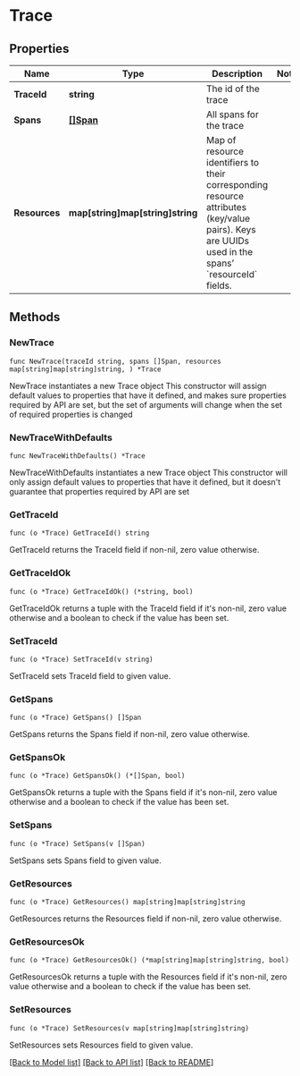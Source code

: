 # Trace

## Properties

Name | Type | Description | Notes
------------ | ------------- | ------------- | -------------
**TraceId** | **string** | The id of the trace | 
**Spans** | [**[]Span**](Span.md) | All spans for the trace | 
**Resources** | **map[string]map[string]string** | Map of resource identifiers to their corresponding resource attributes (key/value pairs). Keys are UUIDs used in the spans’ &#x60;resourceId&#x60; fields.  | 

## Methods

### NewTrace

`func NewTrace(traceId string, spans []Span, resources map[string]map[string]string, ) *Trace`

NewTrace instantiates a new Trace object
This constructor will assign default values to properties that have it defined,
and makes sure properties required by API are set, but the set of arguments
will change when the set of required properties is changed

### NewTraceWithDefaults

`func NewTraceWithDefaults() *Trace`

NewTraceWithDefaults instantiates a new Trace object
This constructor will only assign default values to properties that have it defined,
but it doesn't guarantee that properties required by API are set

### GetTraceId

`func (o *Trace) GetTraceId() string`

GetTraceId returns the TraceId field if non-nil, zero value otherwise.

### GetTraceIdOk

`func (o *Trace) GetTraceIdOk() (*string, bool)`

GetTraceIdOk returns a tuple with the TraceId field if it's non-nil, zero value otherwise
and a boolean to check if the value has been set.

### SetTraceId

`func (o *Trace) SetTraceId(v string)`

SetTraceId sets TraceId field to given value.


### GetSpans

`func (o *Trace) GetSpans() []Span`

GetSpans returns the Spans field if non-nil, zero value otherwise.

### GetSpansOk

`func (o *Trace) GetSpansOk() (*[]Span, bool)`

GetSpansOk returns a tuple with the Spans field if it's non-nil, zero value otherwise
and a boolean to check if the value has been set.

### SetSpans

`func (o *Trace) SetSpans(v []Span)`

SetSpans sets Spans field to given value.


### GetResources

`func (o *Trace) GetResources() map[string]map[string]string`

GetResources returns the Resources field if non-nil, zero value otherwise.

### GetResourcesOk

`func (o *Trace) GetResourcesOk() (*map[string]map[string]string, bool)`

GetResourcesOk returns a tuple with the Resources field if it's non-nil, zero value otherwise
and a boolean to check if the value has been set.

### SetResources

`func (o *Trace) SetResources(v map[string]map[string]string)`

SetResources sets Resources field to given value.



[[Back to Model list]](../README.md#documentation-for-models) [[Back to API list]](../README.md#documentation-for-api-endpoints) [[Back to README]](../README.md)


